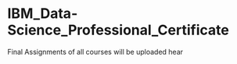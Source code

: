 # IBM_Data-Science_Professional_Certificate

Final Assignments of all courses will be uploaded hear 
